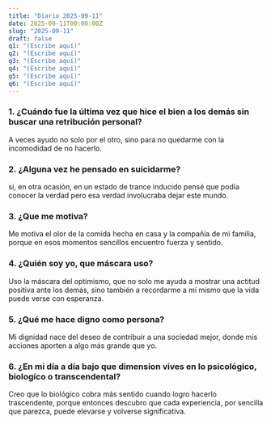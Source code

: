 ```yaml
---
title: "Diario 2025-09-11"
date: 2025-09-11T00:00:00Z
slug: "2025-09-11"
draft: false
q1: "(Escribe aquí)"
q2: "(Escribe aquí)"
q3: "(Escribe aquí)"
q4: "(Escribe aquí)"
q5: "(Escribe aquí)"
q6: "(Escribe aquí)"
---
```

### 1. ¿Cuándo fue la última vez que hice el bien a los demás sin buscar una retribución personal?
A veces ayudo no solo por el otro, sino para no quedarme con la incomodidad de no hacerlo.

### 2. ¿Alguna vez he pensado en suicidarme?
si, en otra ocasión, en un estado de trance inducido pensé que podía conocer la verdad pero esa verdad involucraba dejar este mundo.

### 3. ¿Que me motiva?
Me motiva el olor de la comida hecha en casa y la compañía de mi familia, porque en esos momentos sencillos encuentro fuerza y sentido.

### 4. ¿Quién soy yo, que máscara uso?
Uso la máscara del optimismo, que no solo me ayuda a mostrar una actitud positiva ante los demás, sino también a recordarme a mí mismo que la vida puede verse con esperanza.

### 5. ¿Qué me hace digno como persona?
Mi dignidad nace del deseo de contribuir a una sociedad mejor, donde mis acciones aporten a algo más grande que yo.

### 6. ¿En mi día a día bajo que dimension vives en lo psicológico, biologíco o transcendental?
Creo que lo biológico cobra más sentido cuando logro hacerlo trascendente, porque entonces descubro que cada experiencia, por sencilla que parezca, puede elevarse y volverse significativa.